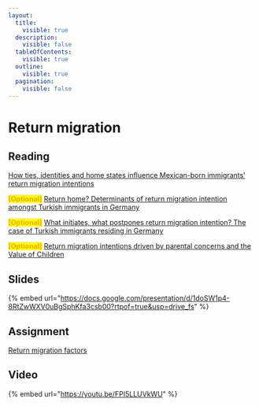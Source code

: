 ```yaml
---
layout:
  title:
    visible: true
  description:
    visible: false
  tableOfContents:
    visible: true
  outline:
    visible: true
  pagination:
    visible: false
---
```


# Return migration

## Reading

[How ties, identities and home states influence Mexican-born immigrants’ return migration intentions](https://drive.google.com/open?id=1Eo-e08C9onCeCuBK-UVgP8LAfnWniF9N\&usp=drive\_fs)

<mark style="color:orange;">**\[Optional]**</mark> [Return home? Determinants of return migration intention amongst Turkish immigrants in Germany](https://drive.google.com/open?id=1F3lq-WkHD0c3IuSyTEo0ow04lNbivv\_q\&usp=drive\_fs)

<mark style="color:orange;">**\[Optional]**</mark> [What initiates, what postpones return migration intention? The case of Turkish immigrants residing in Germany](https://drive.google.com/open?id=1ElsNeZADPEOetSpBxHfS-y2V9rBeMNWN\&usp=drive\_fs)

<mark style="color:orange;">**\[Optional]**</mark> [Return migration intentions driven by parental concerns and the Value of Children](https://drive.google.com/open?id=1F3hc6VOrAGIINilpPHD4-HWaZfwOoZX\_\&usp=drive\_fs)

## Slides

{% embed url="https://docs.google.com/presentation/d/1doSW1p4-8RtZwWXV0uBgSphKfa3csb00?rtpof=true&usp=drive_fs" %}

## Assignment

[Return migration factors](https://docs.google.com/document/d/1XoYIS07eB9z9ojBT9l15HsY\_NUZIyrFDDS7hw2Sq7Ew?usp=drive\_fs)

## Video

{% embed url="https://youtu.be/FPI5LLUVkWU" %}

